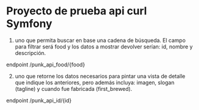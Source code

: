 Proyecto de prueba api curl Symfony
========================

1. uno que permita buscar en base una cadena de búsqueda. El campo para filtrar será food y los datos a mostrar devolver serían: id, nombre y descripción.

endpoint /punk_api_food/{food}

2. uno que retorne los datos necesarios para pintar una vista de detalle que indique los anteriores, pero además incluya: imagen, slogan (tagline) y cuando fue fabricada (first_brewed).

endpoint /punk_api_id/{id}

